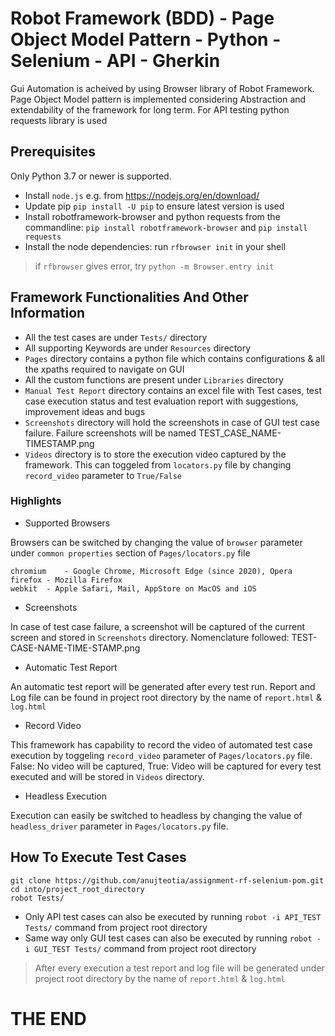 # Robot Framework (BDD) - Page Object Model Pattern - Python - Selenium - API - Gherkin
Gui Automation is acheived by using Browser library of Robot Framework. Page Object Model pattern is implemented considering Abstraction and extendability of the framework for long term. 
For API testing python requests library is used

## Prerequisites
Only Python 3.7 or newer is supported.

* Install `node.js` e.g. from https://nodejs.org/en/download/
* Update pip `pip install -U pip` to ensure latest version is used
* Install robotframework-browser and python requests from the commandline: `pip install robotframework-browser`
and `pip install requests`
* Install the node dependencies: run `rfbrowser init` in your shell

>if `rfbrowser` gives error, try `python -m Browser.entry init`

## Framework Functionalities And Other Information

* All the test cases are under `Tests/` directory
* All supporting Keywords are under `Resources` directory
* `Pages` directory contains a python file which contains configurations & all the xpaths required to navigate on GUI
* All the custom functions are present under `Libraries` directory
* `Manual Test Report` directory contains an excel file with Test cases, test case execution status and test evaluation report with suggestions, improvement ideas and bugs
* `Screenshots` directory will hold the screenshots in case of GUI test case failure. Failure screenshots will be named TEST_CASE_NAME-TIMESTAMP.png
* `Videos` directory is to store the execution video captured by the framework. This can toggeled from `locators.py` file by changing `record_video` parameter to `True/False`

### Highlights
* Supported Browsers 

Browsers can be switched by changing the value of `browser` parameter under `common properties` section of `Pages/locators.py` file
```
chromium	- Google Chrome, Microsoft Edge (since 2020), Opera
firefox	- Mozilla Firefox
webkit	- Apple Safari, Mail, AppStore on MacOS and iOS
```

* Screenshots 

In case of test case failure, a screenshot will be captured of the current screen and stored in `Screenshots` directory. Nomenclature followed: TEST-CASE-NAME-TIME-STAMP.png

* Automatic Test Report

An automatic test report will be generated after every test run. Report and Log file can be found in project root directory by the name of `report.html` & `log.html`

* Record Video

This framework has capability to record the video of automated test case execution by toggeling `record_video` parameter of `Pages/locators.py` file. False: No video will be captured, True: Video will be captured for every test executed and will be stored in `Videos` directory.

* Headless Execution

Execution can easily be switched to headless by changing the value of `headless_driver` parameter in `Pages/locators.py` file.


## How To Execute Test Cases

```
git clone https://github.com/anujteotia/assignment-rf-selenium-pom.git
cd into/project_root_directory
robot Tests/
```
* Only API test cases can also be executed by running `robot -i API_TEST Tests/` command from project root directory
* Same way only GUI test cases can also be executed by running `robot -i GUI_TEST Tests/` command from project root directory

> After every execution a test report and log file will be generated under project root directory by the name of `report.html` & `log.html`


#                                                          THE END
